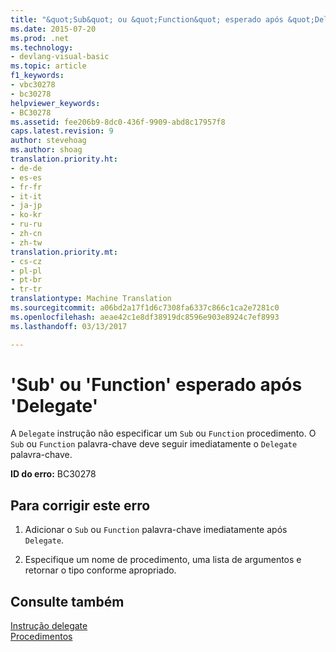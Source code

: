 ```yaml
---
title: "&quot;Sub&quot; ou &quot;Function&quot; esperado após &quot;Delegate&quot; | Documentos do Microsoft"
ms.date: 2015-07-20
ms.prod: .net
ms.technology:
- devlang-visual-basic
ms.topic: article
f1_keywords:
- vbc30278
- bc30278
helpviewer_keywords:
- BC30278
ms.assetid: fee206b9-8dc0-436f-9909-abd8c17957f8
caps.latest.revision: 9
author: stevehoag
ms.author: shoag
translation.priority.ht:
- de-de
- es-es
- fr-fr
- it-it
- ja-jp
- ko-kr
- ru-ru
- zh-cn
- zh-tw
translation.priority.mt:
- cs-cz
- pl-pl
- pt-br
- tr-tr
translationtype: Machine Translation
ms.sourcegitcommit: a06bd2a17f1d6c7308fa6337c866c1ca2e7281c0
ms.openlocfilehash: aeae42c1e8df38919dc8596e903e8924c7ef8993
ms.lasthandoff: 03/13/2017

---
```

# <a name="39sub39-or-39function39-expected-after-39delegate39"></a>'Sub' ou 'Function' esperado após 'Delegate'
A `Delegate` instrução não especificar um `Sub` ou `Function` procedimento. O `Sub` ou `Function` palavra-chave deve seguir imediatamente o `Delegate` palavra-chave.  
  
 **ID do erro:** BC30278  
  
## <a name="to-correct-this-error"></a>Para corrigir este erro  
  
1.  Adicionar o `Sub` ou `Function` palavra-chave imediatamente após `Delegate`.  
  
2.  Especifique um nome de procedimento, uma lista de argumentos e retornar o tipo conforme apropriado.  
  
## <a name="see-also"></a>Consulte também  
 [Instrução delegate](../../visual-basic/language-reference/statements/delegate-statement.md)   
 [Procedimentos](../../visual-basic/programming-guide/language-features/procedures/index.md)
